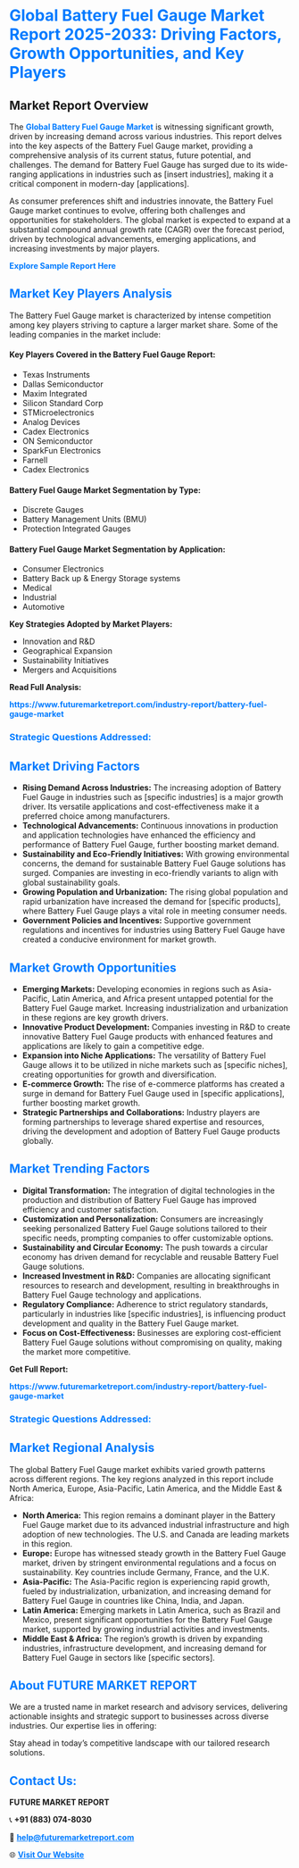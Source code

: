 <h1 style="color: #007BFF;">Global Battery Fuel Gauge Market Report 2025-2033: Driving Factors, Growth Opportunities, and Key Players</h1>

<section id="overview">
<h2>Market Report Overview</h2>
<p>The <a href="https://www.futuremarketreport.com/industry-report/battery-fuel-gauge-market" style="color: #007BFF; text-decoration: none;"><strong>Global Battery Fuel Gauge Market</strong></a> is witnessing significant growth, driven by increasing demand across various industries. This report delves into the key aspects of the Battery Fuel Gauge market, providing a comprehensive analysis of its current status, future potential, and challenges. The demand for Battery Fuel Gauge has surged due to its wide-ranging applications in industries such as [insert industries], making it a critical component in modern-day [applications].</p>
<p>As consumer preferences shift and industries innovate, the Battery Fuel Gauge market continues to evolve, offering both challenges and opportunities for stakeholders. The global market is expected to expand at a substantial compound annual growth rate (CAGR) over the forecast period, driven by technological advancements, emerging applications, and increasing investments by major players.</p>
</section>

<section id="overview">
<p><a href="https://www.futuremarketreport.com/request-sample/reportId=59860" style="color: #007BFF; text-decoration: none;"><strong>Explore Sample Report Here</strong></a></p>
</section>

<section id="key-players">
<h2 style="color: #007BFF;">Market Key Players Analysis</h2>
<p>The Battery Fuel Gauge market is characterized by intense competition among key players striving to capture a larger market share. Some of the leading companies in the market include:</p>
<h4>Key Players Covered in the Battery Fuel Gauge Report:</h4>
<ul><li>Texas Instruments</li><li>Dallas Semiconductor</li><li>Maxim Integrated</li><li>Silicon Standard Corp</li><li>STMicroelectronics</li><li>Analog Devices</li><li>Cadex Electronics</li><li>ON Semiconductor</li><li>SparkFun Electronics</li><li>Farnell</li><li>Cadex Electronics</li></ul>
<h4>Battery Fuel Gauge Market Segmentation by Type:</h4>
<ul><li>Discrete Gauges</li><li>Battery Management Units (BMU)</li><li>Protection Integrated Gauges</li></ul>

<h4>Battery Fuel Gauge Market Segmentation by Application:</h4>
<ul><li>Consumer Electronics</li><li>Battery Back up &amp; Energy Storage systems</li><li>Medical</li><li>Industrial</li><li>Automotive</li></ul>
<p><strong>Key Strategies Adopted by Market Players:</strong></p>
<ul>
<li>Innovation and R&D</li>
<li>Geographical Expansion</li>
<li>Sustainability Initiatives</li>
<li>Mergers and Acquisitions</li>
</ul>
</section>

<section>
<p><strong>Read Full Analysis: </strong></p><a href="https://www.futuremarketreport.com/industry-report/battery-fuel-gauge-market" style="color: #007BFF; text-decoration: none;"><strong>https://www.futuremarketreport.com/industry-report/battery-fuel-gauge-market</strong></a>
<h3 style="color: #007BFF;">Strategic Questions Addressed:</h3>
</section>

<section id="driving-factors">
<h2 style="color: #007BFF;">Market Driving Factors</h2>
<ul>
<li><strong>Rising Demand Across Industries:</strong> The increasing adoption of Battery Fuel Gauge in industries such as [specific industries] is a major growth driver. Its versatile applications and cost-effectiveness make it a preferred choice among manufacturers.</li>
<li><strong>Technological Advancements:</strong> Continuous innovations in production and application technologies have enhanced the efficiency and performance of Battery Fuel Gauge, further boosting market demand.</li>
<li><strong>Sustainability and Eco-Friendly Initiatives:</strong> With growing environmental concerns, the demand for sustainable Battery Fuel Gauge solutions has surged. Companies are investing in eco-friendly variants to align with global sustainability goals.</li>
<li><strong>Growing Population and Urbanization:</strong> The rising global population and rapid urbanization have increased the demand for [specific products], where Battery Fuel Gauge plays a vital role in meeting consumer needs.</li>
<li><strong>Government Policies and Incentives:</strong> Supportive government regulations and incentives for industries using Battery Fuel Gauge have created a conducive environment for market growth.</li>
</ul>
</section>

<section id="growth-opportunities">
<h2 style="color: #007BFF;">Market Growth Opportunities</h2>
<ul>
<li><strong>Emerging Markets:</strong> Developing economies in regions such as Asia-Pacific, Latin America, and Africa present untapped potential for the Battery Fuel Gauge market. Increasing industrialization and urbanization in these regions are key growth drivers.</li>
<li><strong>Innovative Product Development:</strong> Companies investing in R&D to create innovative Battery Fuel Gauge products with enhanced features and applications are likely to gain a competitive edge.</li>
<li><strong>Expansion into Niche Applications:</strong> The versatility of Battery Fuel Gauge allows it to be utilized in niche markets such as [specific niches], creating opportunities for growth and diversification.</li>
<li><strong>E-commerce Growth:</strong> The rise of e-commerce platforms has created a surge in demand for Battery Fuel Gauge used in [specific applications], further boosting market growth.</li>
<li><strong>Strategic Partnerships and Collaborations:</strong> Industry players are forming partnerships to leverage shared expertise and resources, driving the development and adoption of Battery Fuel Gauge products globally.</li>
</ul>
</section>

<section id="trending-factors">
<h2 style="color: #007BFF;">Market Trending Factors</h2>
<ul>
<li><strong>Digital Transformation:</strong> The integration of digital technologies in the production and distribution of Battery Fuel Gauge has improved efficiency and customer satisfaction.</li>
<li><strong>Customization and Personalization:</strong> Consumers are increasingly seeking personalized Battery Fuel Gauge solutions tailored to their specific needs, prompting companies to offer customizable options.</li>
<li><strong>Sustainability and Circular Economy:</strong> The push towards a circular economy has driven demand for recyclable and reusable Battery Fuel Gauge solutions.</li>
<li><strong>Increased Investment in R&D:</strong> Companies are allocating significant resources to research and development, resulting in breakthroughs in Battery Fuel Gauge technology and applications.</li>
<li><strong>Regulatory Compliance:</strong> Adherence to strict regulatory standards, particularly in industries like [specific industries], is influencing product development and quality in the Battery Fuel Gauge market.</li>
<li><strong>Focus on Cost-Effectiveness:</strong> Businesses are exploring cost-efficient Battery Fuel Gauge solutions without compromising on quality, making the market more competitive.</li>
</ul>
</section>

<section>
<p><strong>Get Full Report: </strong></p><a href="https://www.futuremarketreport.com/industry-report/battery-fuel-gauge-market" style="color: #007BFF; text-decoration: none;"><strong>https://www.futuremarketreport.com/industry-report/battery-fuel-gauge-market</strong></a>
<h3 style="color: #007BFF;">Strategic Questions Addressed:</h3>
</section>


<section id="regional-analysis">
<h2 style="color: #007BFF;">Market Regional Analysis</h2>
<p>The global Battery Fuel Gauge market exhibits varied growth patterns across different regions. The key regions analyzed in this report include North America, Europe, Asia-Pacific, Latin America, and the Middle East & Africa:</p>
<ul>
<li><strong>North America:</strong> This region remains a dominant player in the Battery Fuel Gauge market due to its advanced industrial infrastructure and high adoption of new technologies. The U.S. and Canada are leading markets in this region.</li>
<li><strong>Europe:</strong> Europe has witnessed steady growth in the Battery Fuel Gauge market, driven by stringent environmental regulations and a focus on sustainability. Key countries include Germany, France, and the U.K.</li>
<li><strong>Asia-Pacific:</strong> The Asia-Pacific region is experiencing rapid growth, fueled by industrialization, urbanization, and increasing demand for Battery Fuel Gauge in countries like China, India, and Japan.</li>
<li><strong>Latin America:</strong> Emerging markets in Latin America, such as Brazil and Mexico, present significant opportunities for the Battery Fuel Gauge market, supported by growing industrial activities and investments.</li>
<li><strong>Middle East & Africa:</strong> The region’s growth is driven by expanding industries, infrastructure development, and increasing demand for Battery Fuel Gauge in sectors like [specific sectors].</li>
</ul>
</section>

<footer>
<h2 style="color: #007BFF;">About FUTURE MARKET REPORT</h2>
<p>We are a trusted name in market research and advisory services, delivering actionable insights and strategic support to businesses across diverse industries. Our expertise lies in offering:</p>

<p>Stay ahead in today’s competitive landscape with our tailored research solutions.</p>

<h2 style="color: #007BFF;">Contact Us:</h2>
<p><strong>FUTURE MARKET REPORT</strong></p>
<p>📞 <strong>+91 (883) 074-8030</strong></p>
<p>📧 <strong><a href="mailto:help@futuremarketreport.com" style="color: #007BFF;">help@futuremarketreport.com</a></strong></p>
<p>🌐 <strong><a href="https://www.futuremarketreport.com/" style="color: #007BFF;">Visit Our Website</a></strong></p>
</footer>